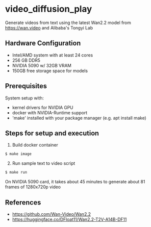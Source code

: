 # video_diffusion_play
Generate videos from text using the latest Wan2.2 model from https://wan.video and Alibaba's Tongyi Lab

## Hardware Configuration 
* Intel/AMD system with at least 24 cores
* 256 GB DDR5
* NVIDIA 5090 w/ 32GB VRAM
* 150GB free storage space for models

## Prerequisites 

System setup with:
* kernel drivers for NVIDIA GPU
* docker with NVIDIA-Runtime support
* 'make' installed with your package manager (e.g. apt install make)
 
## Steps for setup and execution

1. Build docker container
```bash
$ make image
```

2. Run sample text to video script
```bash
$ make run
```
On NVIDIA 5090 card, it takes about 45 minutes to generate about 81 frames of 1280x720p video

## References
* https://github.com/Wan-Video/Wan2.2
* https://huggingface.co/DFloat11/Wan2.2-T2V-A14B-DF11

